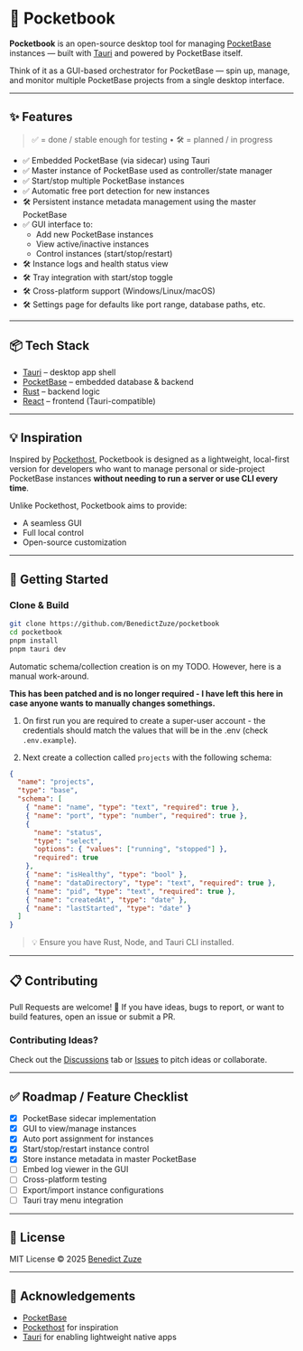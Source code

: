 # 🧾 Pocketbook

**Pocketbook** is an open-source desktop tool for managing [PocketBase](https://pocketbase.io/) instances — built with [Tauri](https://tauri.app/) and powered by PocketBase itself.

Think of it as a GUI-based orchestrator for PocketBase — spin up, manage, and monitor multiple PocketBase projects from a single desktop interface.

---

## ✨ Features

> ✅ = done / stable enough for testing • 🛠️ = planned / in progress

- ✅ Embedded PocketBase (via sidecar) using Tauri
- ✅ Master instance of PocketBase used as controller/state manager
- ✅ Start/stop multiple PocketBase instances
- ✅ Automatic free port detection for new instances
- 🛠️ Persistent instance metadata management using the master PocketBase
- ✅ GUI interface to:
  - Add new PocketBase instances
  - View active/inactive instances
  - Control instances (start/stop/restart)
- 🛠️ Instance logs and health status view
- 🛠️ Tray integration with start/stop toggle
- 🛠️ Cross-platform support (Windows/Linux/macOS)
- 🛠️ Settings page for defaults like port range, database paths, etc.

---

## 📦 Tech Stack

- [Tauri](https://tauri.app/) – desktop app shell
- [PocketBase](https://pocketbase.io/) – embedded database & backend
- [Rust](https://www.rust-lang.org/) – backend logic
- [React](https://reactjs.org/) – frontend (Tauri-compatible)

---

## 💡 Inspiration

Inspired by [Pockethost](https://pockethost.io), Pocketbook is designed as a lightweight, local-first version for developers who want to manage personal or side-project PocketBase instances **without needing to run a server or use CLI every time**.

Unlike Pockethost, Pocketbook aims to provide:

- A seamless GUI
- Full local control
- Open-source customization

---

## 🚀 Getting Started

### Clone & Build

```bash
git clone https://github.com/BenedictZuze/pocketbook
cd pocketbook
pnpm install
pnpm tauri dev
```

Automatic schema/collection creation is on my TODO. However, here is a manual work-around.

**This has been patched and is no longer required - I have left this here in case anyone wants to manually changes somethings.**

1. On first run you are required to create a super-user account - the credentials should match the values that will be in the .env (check `.env.example`).

2. Next create a collection called `projects` with the following schema:

```json
{
  "name": "projects",
  "type": "base",
  "schema": [
    { "name": "name", "type": "text", "required": true },
    { "name": "port", "type": "number", "required": true },
    {
      "name": "status",
      "type": "select",
      "options": { "values": ["running", "stopped"] },
      "required": true
    },
    { "name": "isHealthy", "type": "bool" },
    { "name": "dataDirectory", "type": "text", "required": true },
    { "name": "pid", "type": "text", "required": true },
    { "name": "createdAt", "type": "date" },
    { "name": "lastStarted", "type": "date" }
  ]
}
```

> 💡 Ensure you have Rust, Node, and Tauri CLI installed.

---

## 📋 Contributing

Pull Requests are welcome! 🙌
If you have ideas, bugs to report, or want to build features, open an issue or submit a PR.

### Contributing Ideas?

Check out the [Discussions](https://github.com/BenedictZuze/pocketbook/discussions) tab or [Issues](https://github.com/BenedictZuze/pocketbook/issues) to pitch ideas or collaborate.

---

## ✅ Roadmap / Feature Checklist

- [x] PocketBase sidecar implementation
- [x] GUI to view/manage instances
- [x] Auto port assignment for instances
- [x] Start/stop/restart instance control
- [x] Store instance metadata in master PocketBase
- [ ] Embed log viewer in the GUI
- [ ] Cross-platform testing
- [ ] Export/import instance configurations
- [ ] Tauri tray menu integration

---

## 📄 License

MIT License © 2025 [Benedict Zuze](https://github.com/BenedictZuze)

---

## 🙏 Acknowledgements

- [PocketBase](https://pocketbase.io)
- [Pockethost](https://pockethost.io) for inspiration
- [Tauri](https://tauri.app) for enabling lightweight native apps
